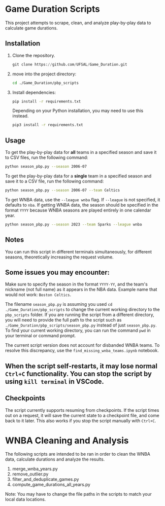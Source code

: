 # Game Duration Scripts

This project attempts to scrape, clean, and analyze play-by-play data to calculate game durations.

## Installation

1. Clone the repository.
   ```python
   git clone https://github.com/UFSAL/Game_Duration.git
   ```
2. move into the project directory:
   ```bash
   cd ./Game_Duration/pbp_scripts
   ```
3. Install dependencies:
   ```bash
   pip install -r requirements.txt
   ```
   Depending on your Python installation, you may need to use this instead.
   ```bash
   pip3 install -r requirements.txt
   ```

## Usage

To get the play-by-play data for **all** teams in a specified season and save it to CSV files, run the following command:

```bash
python season_pbp.py --season 2006-07
```

To get the play-by-play data for a **single** team in a specified season and save it to a CSV file, run the following command:

```bash
python season_pbp.py --season 2006-07 --team Celtics
```

To get WNBA data, use the `--league wnba` flag. If `--league` is not specified, it defaults to `nba`. If getting WNBA data, the season should be specified in the format `YYYY` because WNBA seasons are played entirely in one calendar year.

```bash
python season_pbp.py --season 2023 --team Sparks --league wnba
```

## Notes

You can run this script in different terminals simultaneously, for different seasons, theoretically increasing the request volume.

## Some issues you may encounter:

Make sure to specify the season in the format `YYYY-YY`, and the team's nickname (not full name) as it appears in the NBA data. Example name that would not work: `Boston Celtics`.

The filename `season_pbp.py` is assuming you used `cd ./Game_Duration/pbp_scripts` to change the current working directory to the `pbp_scripts` folder. If you are running the script from a different directory, you will need to provide the full path to the script such as `./Game_Duration/pbp_scripts/season_pbp.py` instead of just `season_pbp.py`. To find your current working directory, you can run the command `pwd` in your terminal or command prompt.

The current script version does not account for disbanded WNBA teams. To resolve this discrepancy, use the `find_missing_wnba_teams.ipynb` notebook.

## When the script self-restarts, it may lose normal `Ctrl+C` functionality. You can stop the script by using `kill terminal` in VSCode.

## Checkpoints

The script currently supports resuming from checkpoints. If the script times out on a request, it will save the current state to a checkpoint file, and come back to it later. This also works if you stop the script manually with `Ctrl+C`.

# WNBA Cleaning and Analysis

The following scripts are intended to be ran in order to clean the WNBA data, calculate durations and analyze the results.

1. merge_wnba_years.py
2. remove_outlier.py
3. filter_and_deduplicate_games.py
4. compute_game_durations_all_years.py

Note: You may have to change the file paths in the scripts to match your local data locations.
